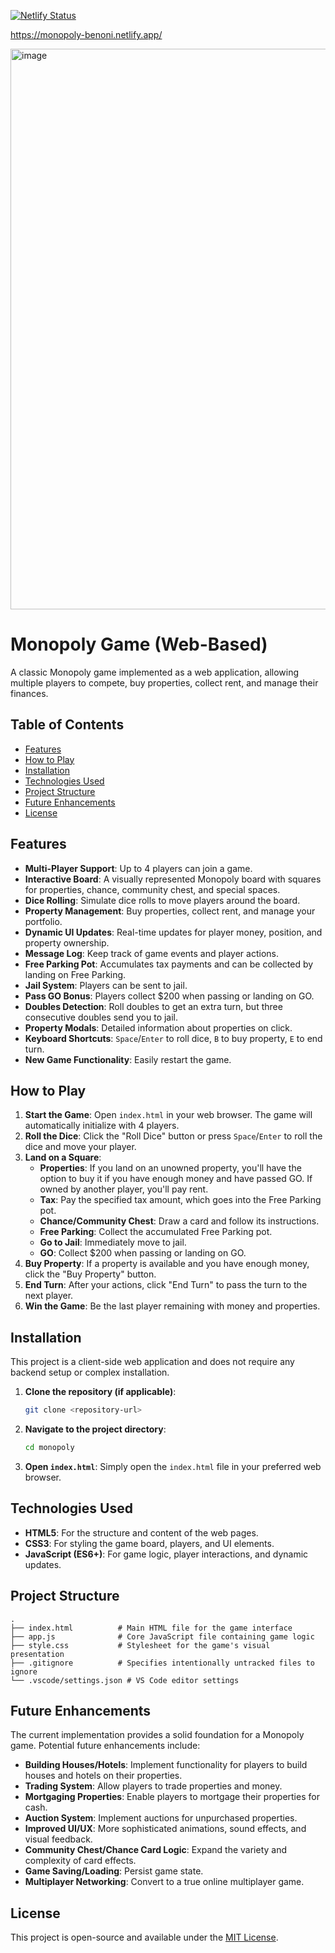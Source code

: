 [![Netlify Status](https://api.netlify.com/api/v1/badges/3e737f73-01c8-48fa-9874-afe88485200a/deploy-status)](https://app.netlify.com/projects/monopoly-benoni/deploys)

https://monopoly-benoni.netlify.app/

<img width="1919" height="897" alt="image" src="https://github.com/user-attachments/assets/7d7e07c7-bcc1-48f6-9469-f574680b1521" />

# Monopoly Game (Web-Based)

A classic Monopoly game implemented as a web application, allowing multiple players to compete, buy properties, collect rent, and manage their finances.

## Table of Contents

- [Features](#features)
- [How to Play](#how-to-play)
- [Installation](#installation)
- [Technologies Used](#technologies-used)
- [Project Structure](#project-structure)
- [Future Enhancements](#future-enhancements)
- [License](#license)

## Features

- **Multi-Player Support**: Up to 4 players can join a game.
- **Interactive Board**: A visually represented Monopoly board with squares for properties, chance, community chest, and special spaces.
- **Dice Rolling**: Simulate dice rolls to move players around the board.
- **Property Management**: Buy properties, collect rent, and manage your portfolio.
- **Dynamic UI Updates**: Real-time updates for player money, position, and property ownership.
- **Message Log**: Keep track of game events and player actions.
- **Free Parking Pot**: Accumulates tax payments and can be collected by landing on Free Parking.
- **Jail System**: Players can be sent to jail.
- **Pass GO Bonus**: Players collect $200 when passing or landing on GO.
- **Doubles Detection**: Roll doubles to get an extra turn, but three consecutive doubles send you to jail.
- **Property Modals**: Detailed information about properties on click.
- **Keyboard Shortcuts**: `Space`/`Enter` to roll dice, `B` to buy property, `E` to end turn.
- **New Game Functionality**: Easily restart the game.

## How to Play

1.  **Start the Game**: Open `index.html` in your web browser. The game will automatically initialize with 4 players.
2.  **Roll the Dice**: Click the "Roll Dice" button or press `Space`/`Enter` to roll the dice and move your player.
3.  **Land on a Square**:
    - **Properties**: If you land on an unowned property, you'll have the option to buy it if you have enough money and have passed GO. If owned by another player, you'll pay rent.
    - **Tax**: Pay the specified tax amount, which goes into the Free Parking pot.
    - **Chance/Community Chest**: Draw a card and follow its instructions.
    - **Free Parking**: Collect the accumulated Free Parking pot.
    - **Go to Jail**: Immediately move to jail.
    - **GO**: Collect $200 when passing or landing on GO.
4.  **Buy Property**: If a property is available and you have enough money, click the "Buy Property" button.
5.  **End Turn**: After your actions, click "End Turn" to pass the turn to the next player.
6.  **Win the Game**: Be the last player remaining with money and properties.

## Installation

This project is a client-side web application and does not require any backend setup or complex installation.

1.  **Clone the repository (if applicable)**:
    ```bash
    git clone <repository-url>
    ```
2.  **Navigate to the project directory**:
    ```bash
    cd monopoly
    ```
3.  **Open `index.html`**: Simply open the `index.html` file in your preferred web browser.

## Technologies Used

- **HTML5**: For the structure and content of the web pages.
- **CSS3**: For styling the game board, players, and UI elements.
- **JavaScript (ES6+)**: For game logic, player interactions, and dynamic updates.

## Project Structure

```
.
├── index.html          # Main HTML file for the game interface
├── app.js              # Core JavaScript file containing game logic
├── style.css           # Stylesheet for the game's visual presentation
├── .gitignore          # Specifies intentionally untracked files to ignore
└── .vscode/settings.json # VS Code editor settings
```

## Future Enhancements

The current implementation provides a solid foundation for a Monopoly game. Potential future enhancements include:

- **Building Houses/Hotels**: Implement functionality for players to build houses and hotels on their properties.
- **Trading System**: Allow players to trade properties and money.
- **Mortgaging Properties**: Enable players to mortgage their properties for cash.
- **Auction System**: Implement auctions for unpurchased properties.
- **Improved UI/UX**: More sophisticated animations, sound effects, and visual feedback.
- **Community Chest/Chance Card Logic**: Expand the variety and complexity of card effects.
- **Game Saving/Loading**: Persist game state.
- **Multiplayer Networking**: Convert to a true online multiplayer game.

## License

This project is open-source and available under the [MIT License](LICENSE).
